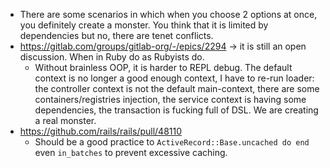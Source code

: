 - There are some scenarios in which when you choose 2 options at once, you definitely create a monster. You think that it is limited by dependencies but no, there are tenet conflicts.
- https://gitlab.com/groups/gitlab-org/-/epics/2294 -> it is still an open discussion. When in Ruby do as Rubyists do.
	- Without brainless OOP, it is harder to REPL debug. The default context is no longer a good enough context, I have to re-run loader: the controller context is not the default main-context, there are some containers/registries injection, the service context is having some dependencies, the transaction is fucking full of DSL. We are creating a real monster.
- https://github.com/rails/rails/pull/48110
	- Should be a good practice to `ActiveRecord::Base.uncached do end` even `in_batches` to prevent excessive caching.